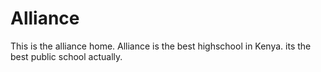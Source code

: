 # Alliance
This is the alliance home.
Alliance is the best highschool in Kenya.
its the best public school actually.
